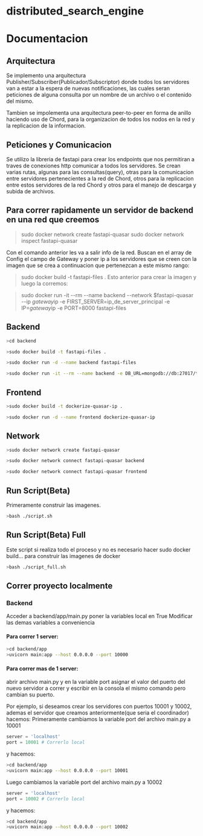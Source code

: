 # distributed_search_engine

# Documentacion
## Arquitectura

Se implemento una arquitectura Publisher/Subscriber(Publicador/Subscriptor) donde todos los servidores van a estar a la espera de nuevas notificaciones, las cuales seran peticiones de alguna consulta por un nombre de un archivo o el contenido del mismo.

Tambien se impolementa una arquitectura peer-to-peer en forma de anillo haciendo uso de Chord, para la organizacion de todos los nodos en la red y la replicacion de la informacion.

## Peticiones y Comunicacion
Se utilizo la libreria de fastapi para crear los endpoints que nos permitiran a traves de conexiones http comunicar a todos los servidores. Se crean varias rutas, algunas para las consultas(query), otras para la comunicacion entre servidores pertenecientes a la red de Chord, otros para la replicacion entre estos servidores de la red Chord y otros para el manejo de descarga y subida de archivos.

## Para correr rapidamente un servidor de backend en una red que creemos
>sudo docker network create fastapi-quasar
>sudo docker network inspect fastapi-quasar

Con el comando anterior les va a salir info de la red. Buscan en el array de Config el campo de Gateway y poner ip a los servidores que se creen con la imagen que se crea a continuacion que pertenezcan a este mismo rango:

>sudo docker build -t fastapi-files .
Esto anterior para crear la imagen y luego la corremos:

>sudo docker run -it --rm --name backend --network $fastapi-quasar --ip $gateway$ip -e FIRST_SERVER=ip_de_server_principal -e IP=$gateway$ip -e PORT=8000 fastapi-files

## Backend

```bash
>cd backend

>sudo docker build -t fastapi-files .

>sudo docker run -d --name backend fastapi-files

>sudo docker run -it --rm --name backend -e DB_URL=mongodb://db:27017/test -e PORT=10000 fastapi-files
```

## Frontend
```bash
>sudo docker build -t dockerize-quasar-ip .

>sudo docker run -d --name frontend dockerize-quasar-ip
```

## Network
```bash
>sudo docker network create fastapi-quasar

>sudo docker network connect fastapi-quasar backend

>sudo docker network connect fastapi-quasar frontend
```
## Run Script(Beta)
Primeramente construir las imagenes.
```bash
>bash ./script.sh
```

## Run Script(Beta) Full
Este script si realiza todo el proceso y no es necesario hacer sudo docker build... para construir las imagenes de docker
```bash
>bash ./script_full.sh
```

## Correr proyecto localmente
### Backend
Acceder a backend/app/main.py poner la variables local en True
Modificar las demas variables a conveniencia

#### Para correr 1 server:
```bash
>cd backend/app
>uvicorn main:app --host 0.0.0.0 --port 10000
```

#### Para correr mas de 1 server:
abrir archivo main.py y en la variable port asignar el valor del puerto del nuevo servidor a correr y escribir en la consola el mismo comando pero cambian su puerto.

Por ejemplo, si deseamos crear los servidores con puertos 10001 y 10002, ademas el servidor que creamos anteriormente(que seria el coordinador) hacemos:
Primeramente cambiamos la variable port del archivo main.py a 10001 

```python
server = 'localhost'
port = 10001 # Correrlo local
```

y hacemos:
```bash
>cd backend/app
>uvicorn main:app --host 0.0.0.0 --port 10001
```

Luego cambiamos la variable port del archivo main.py a 10002 
```python
server = 'localhost'
port = 10002 # Correrlo local
```


y hacemos:
```bash
>cd backend/app
>uvicorn main:app --host 0.0.0.0 --port 10002
```
